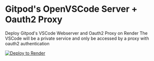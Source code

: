 # Gitpod's OpenVSCode Server + Oauth2 Proxy
Deploy Gitpod's VSCode Webserver and Oauth2 Proxy on Render 
The VSCode will be a private service and only be accessed by a proxy with oauth2 authentication 

[![Deploy to Render](https://render.com/images/deploy-to-render-button.svg)](https://render.com/deploy)


